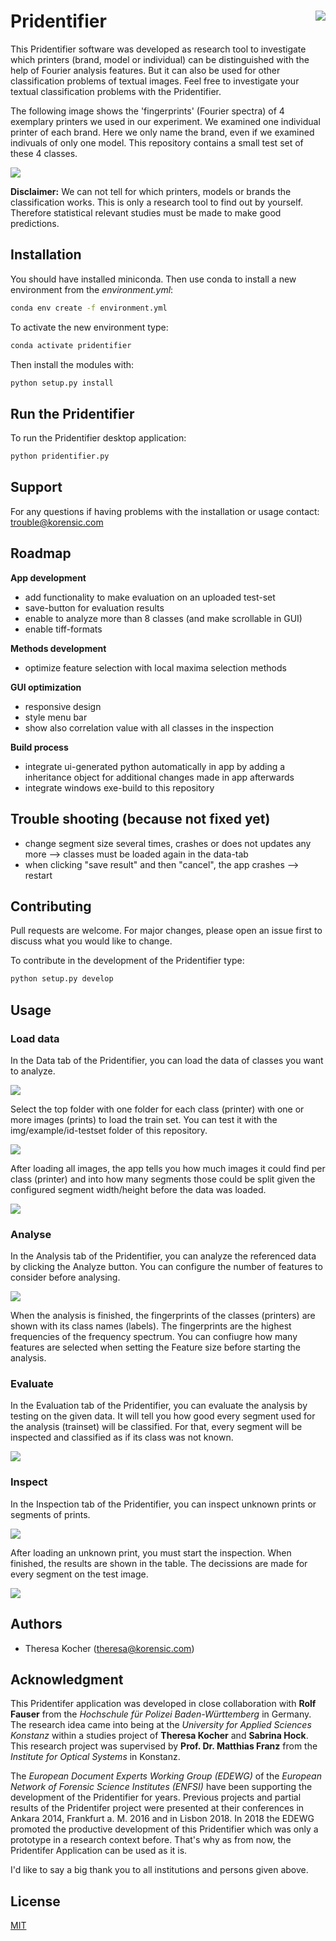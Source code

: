 # Pridentifier  <img align="right" src="img/pridi.png">


This Pridentifier software was developed as research tool to investigate which printers (brand, model or individual) can be distinguished with the help of Fourier analysis features. But it can also be used for other classification problems of textual images. Feel free to investigate your textual classification problems with the Pridentifier.

The following image shows the 'fingerprints' (Fourier spectra) of 4 exemplary printers we used in our experiment. We examined one individual printer of each brand. Here we only name the brand, even if we examined indivuals of only one model. This repository contains a small test set of these 4 classes. 

<img align="center" src="img/screenshots/02c_fingerprints.png">

**Disclaimer:** We can not tell for which printers, models or brands the classification works. This is only a research tool to find out by yourself. Therefore statistical relevant studies must be made to make good predictions.


## Installation

You should have installed miniconda. Then use conda to install a new environment from the *environment.yml*:

```bash
conda env create -f environment.yml
```

To activate the new environment type:

```bash
conda activate pridentifier
```

Then install the modules with:

```bash
python setup.py install 
```


## Run the Pridentifier 

To run the Pridentifier desktop application:

```bash
python pridentifier.py
```


## Support

For any questions if having problems with the installation or usage contact: trouble@korensic.com


## Roadmap

**App development**
- add functionality to make evaluation on an uploaded test-set
- save-button for evaluation results
- enable to analyze more than 8 classes (and make scrollable in GUI)
- enable tiff-formats


**Methods development**
- optimize feature selection with local maxima selection methods 

**GUI optimization**
- responsive design
- style menu bar 
- show also correlation value with all classes in the inspection

**Build process**
- integrate ui-generated python automatically in app by adding a inheritance object for additional changes made in app afterwards
- integrate windows exe-build to this repository


## Trouble shooting (because not fixed yet)
- change segment size several times, crashes or does not updates any more --> classes must be loaded again in the data-tab
- when clicking "save result" and then "cancel", the app crashes --> restart


## Contributing
Pull requests are welcome. For major changes, please open an issue first to discuss what you would like to change.

To contribute in the development of the Pridentifier type:

```bash
python setup.py develop 
```


## Usage

### Load data

In the Data tab of the Pridentifier, you can load the data of classes you want to analyze.

<img align="center" src="img/screenshots/01a_data.png">

Select the top folder with one folder for each class (printer) with one or more images (prints) to load the train set. You can test it with the img/example/id-testset folder of this repository. 

<img align="center" src="img/screenshots/01b_data_load.png">

After loading all images, the app tells you how much images it could find per class (printer) and into how many segments those could be split given the configured segment width/height before the data was loaded.

<img align="center" src="img/screenshots/01c_data_loaded.png">


### Analyse 

In the Analysis tab of the Pridentifier, you can analyze the referenced data by clicking the Analyze button. You can configure the number of features to consider before analysing.

<img align="center" src="img/screenshots/02b_analysis_done.png">

When the analysis is finished, the fingerprints of the classes (printers) are shown with its class names (labels). The fingerprints are the highest frequencies of the frequency spectrum. You can confiugre how many features are selected when setting the Feature size before starting the analysis.

### Evaluate 

In the Evaluation tab of the Pridentifier, you can evaluate the analysis by testing on the given data. It will tell you how good every segment used for the analysis (trainset) will be classified. For that, every segment will be inspected and classified as if its class was not known.

<img align="center" src="img/screenshots/03b_evaluation_done.png">


### Inspect

In the Inspection tab of the Pridentifier, you can inspect unknown prints or segments of prints.

<img align="center" src="img/screenshots/04a_inspection_load.png">

After loading an unknown print, you must start the inspection. When finished, the results are shown in the table. The decissions are made for every segment on the test image.

<img align="center" src="img/screenshots/04b_inspection_done.png">


## Authors

- Theresa Kocher (theresa@korensic.com)


## Acknowledgment
This Pridentifer application was developed in close collaboration with **Rolf Fauser** from the *Hochschule für Polizei Baden-Württemberg* in Germany. The research idea came into being at the *University for Applied Sciences Konstanz* within a studies project of **Theresa Kocher** and **Sabrina Hock**. This research project was supervised by **Prof. Dr. Matthias Franz** from the *Institute for Optical Systems* in Konstanz.

The *European Document Experts Working Group (EDEWG)* of the *European Network of Forensic Science Institutes (ENFSI)* have been supporting the development of the Pridentifier for years. Previous projects and partial results of the Pridentifer project were presented at their conferences in Ankara 2014, Frankfurt a. M. 2016 and in Lisbon 2018. In 2018 the EDEWG promoted the productive development of this Pridentifier which was only a prototype in a research context before. That's why as from now, the Pridentifer Application can be used as it is.

I'd like to say a big thank you to all institutions and persons given above.


## License
[MIT](https://choosealicense.com/licenses/mit/)


